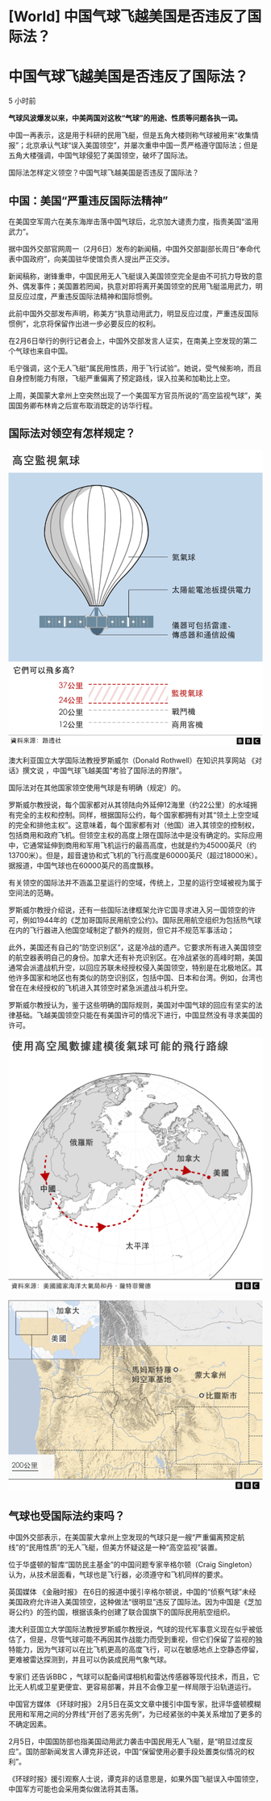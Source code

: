 # [World] 中国气球飞越美国是否违反了国际法？

#  中国气球飞越美国是否违反了国际法？

5 小时前


**气球风波爆发以来，中美两国对这枚“气球”的用途、性质等问题各执一词。**

中国一再表示，这是用于科研的民用飞艇，但是五角大楼则称气球被用来“收集情报”；北京承认气球“误入美国领空”，并屡次重申中国一贯严格遵守国际法；但是五角大楼强调，中国气球侵犯了美国领空，破坏了国际法。

国际法怎样定义领空？中国气球飞越美国是否违反了国际法？

##  中国：美国“严重违反国际法精神”

在美国空军周六在美东海岸击落中国气球后，北京加大谴责力度，指责美国“滥用武力”。

据中国外交部官网周一（2月6日）发布的新闻稿，中国外交部副部长周日“奉命代表中国政府”，向美国驻华使馆负责人提出严正交涉。

新闻稿称，谢锋重申，中国民用无人飞艇误入美国领空完全是由不可抗力导致的意外、偶发事件；美国置若罔闻，执意对即将离开美国领空的民用飞艇滥用武力，明显反应过度，严重违反国际法精神和国际惯例。

此前中国外交部发布声明，称美方“执意动用武力，明显反应过度，严重违反国际惯例”，北京将保留作出进一步必要反应的权利。

在2月6日举行的例行记者会上，中国外交部发言人证实，在南美上空发现的第二个气球也来自中国。

毛宁强调，这个无人飞艇“属民用性质，用于飞行试验”。她说，受气候影响，而且自身控制能力有限，飞艇严重偏离了预定路线，误入拉美和加勒比上空。

上周，美国蒙大拿州上空突然出现了一个美国军方官员所说的“高空监视气球”，美国国务卿布林肯之后宣布取消既定的访华行程。

##  国际法对领空有怎样规定？

![。](_128526292_surveillance_balloon_2x640_chinese-nc.png)

澳大利亚国立大学国际法教授罗斯威尔（Donald Rothwell）在知识共享网站 《对话》撰文说  ，中国气球飞越美国“考验了国际法的界限”。

国际法对在其他国家领空使用气球是有明确（规定）的。

罗斯威尔教授说，每个国家都对从其领陆向外延伸12海里（约22公里）的水域拥有完全的主权和控制。同样，根据国际公约，每个国家都拥有对其“领土上空空域的完全和排他主权”。这意味着，每个国家都有对（他国）进入其领空的控制权，包括商用和政府飞机。但领空主权的高度上限在国际法中是没有确定的。实际应用中，它通常延伸到商用和军用飞机运行的最高高度，也就是约为45000英尺（约13700米）。但是，超音速协和式飞机的飞行高度是60000英尺（超过18000米）。据报道，中国气球也在60000英尺的高度飘移。

有关领空的国际法并不涵盖卫星运行的空域，传统上，卫星的运行空域被视为属于空间法的范畴。

罗斯威尔教授介绍说，还有一些国际法律框架允许它国寻求进入另一国领空的许可，例如1944年的《芝加哥国际民用航空公约》。国际民用航空组织为包括热气球在内的飞行器进入他国空域制定了额外的规则，但它并不规范军事活动；

此外，美国还有自己的“防空识别区”，这是冷战的遗产。它要求所有进入美国领空的航空器表明自己的身份。加拿大还有补充识别区。在冷战紧张的高峰时期，美国通常会派遣战机升空，以回应苏联未经授权侵入美国领空，特别是在北极地区。其他许多国家和地区也有类似的防空识别区，包括中国、日本和台湾。例如，台湾也曾在在未经授权的飞机进入其领空时紧急派遣战斗机升空。

罗斯威尔教授认为，鉴于这些明确的国际规则，美国对中国气球的回应有坚实的法律基础。飞越美国领空只能在有美国许可的情况下进行，中国显然没有寻求美国的许可。

![，](_128526295_balloon_journey_map_chinese-nc-2x-nc.png)

![，](_128526293_balloon_us_locator_chinese-nc-2x-nc.png)

##  气球也受国际法约束吗？

中国外交部表示，在美国蒙大拿州上空发现的气球只是一艘“严重偏离预定航线”的“民用性质”的无人飞艇，但美方怀疑这是一种“高空监视”装置。

位于华盛顿的智库“国防民主基金”的中国问题专家辛格尔顿（Craig Singleton）认为，从技术层面看，气球也是飞行器，必须遵守和飞机同样的要求。

英国媒体 《金融时报》  在6日的报道中援引辛格尔顿说，中国的“侦察气球”未经美国政府允许进入美国领空，这种做法“很明显”违反了国际法。因为中国是《芝加哥公约》的签约国，根据该条约创建了联合国旗下的国际民用航空组织。

澳大利亚国立大学国际法教授罗斯威尔教授说，气球的现代军事意义现在似乎被低估了，但是，尽管气球可能不再因其作战能力而受到重视，但它们保留了监视的独特能力，因为气球可以在比飞机更高的高度飞行，可以在敏感地点上空静态停留，更难被雷达探测到，并且可以伪装成民用气象气球。

专家们 还告诉BBC  ，气球可以配备间谍相机和雷达传感器等现代技术，而且，它比无人机或卫星更便宜、更容易部署，并且不会像卫星一样局限于沿轨道运行。

中国官方媒体 《环球时报》  2月5日在英文文章中援引中国专家，批评华盛顿模糊民用和军用之间的分界线“开创了恶劣先例”，为已经紧张的中美关系增加了更多的不确定因素。

2月5日，中国国防部也指美国动用武力袭击中国民用无人飞艇，是“明显过度反应”。国防部新闻发言人谭克非还说，中国“保留使用必要手段处置类似情况的权利”。

《环球时报》援引观察人士说，谭克非的话意思是，如果外国飞艇误入中国领空，中国军方可能也会采用类似做法将其击落。



